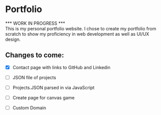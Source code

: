 # Portfolio

*** WORK IN PROGRESS *** <br>
This is my personal portfolio website. I chose to create my portfolio from scratch to show my proficiency in web development as well as UI/UX design.

## Changes to come:
- [x] Contact page with links to GitHub and Linkedin
- [ ] JSON file of projects
- [ ] Projects.JSON parsed in via JavaScript
- [ ] Create page for canvas game
- [ ] Custom Domain

